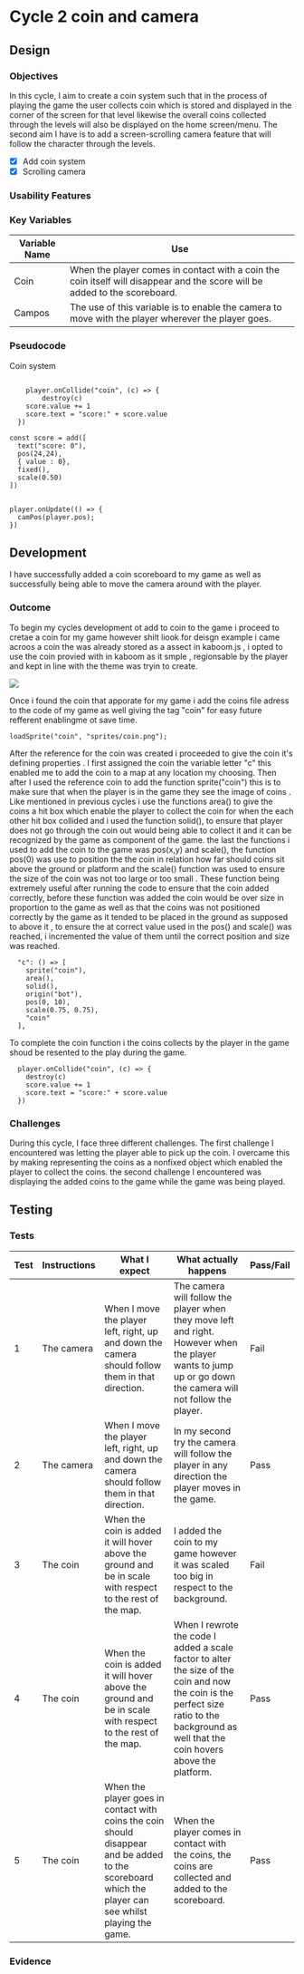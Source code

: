 # Cycle 2 coin and camera

##

## Design

### Objectives

In this cycle, I aim to create a coin system such that in the process of playing the game the user collects coin which is stored and displayed in the corner of the screen for that level likewise the overall coins collected through the levels will also be displayed on the home screen/menu. The second aim I have is to add a screen-scrolling camera feature that will follow the character through the levels. &#x20;

* [x] Add coin system&#x20;
* [x] Scrolling camera&#x20;

### Usability Features

&#x20;&#x20;

### Key Variables

| Variable Name | Use                                                                                                                          |
| ------------- | ---------------------------------------------------------------------------------------------------------------------------- |
| Coin          | When the player comes in contact with a  coin the coin itself will disappear and the score will be added to the scoreboard.  |
| Campos        | The use of this variable is to enable the camera to move with the player wherever the player goes.                           |

### Pseudocode

Coin system

```

	player.onCollide("coin", (c) => {
		destroy(c)
    score.value += 1
    score.text = "score:" + score.value
  })

const score = add([
  text("score: 0"),
  pos(24,24),
  { value : 0},
  fixed(),
  scale(0.50)
])


```

```
player.onUpdate(() => {
  camPos(player.pos);  
})
```

## Development

I have successfully added a coin scoreboard to my game as well as successfully being able to move the camera around with the player.

### Outcome

To begin my cycles development ot add to coin to the game i proceed to cretae a coin for my game however shilt liook for deisgn example i came acroos a coin the was already stored as a assect in kaboom.js , i opted to use the coin provied with in kaboom as it smple , regionsable by the player and kept in line with the theme was tryin to create.

![](../.gitbook/assets/image.png)

Once i found the coin that apporate for my game i add the coins file adress to the code of my game as well giving the tag "coin" for easy future refferent enablingme ot save time.

```
loadSprite("coin", "sprites/coin.png");
```

After the reference for the coin was created i proceeded to give the coin it's defining properties . I first assigned the coin the variable letter "c" this enabled me to add the coin to a map at any location my choosing. Then after I used the reference coin to add the function sprite("coin") this is to  make sure that when the player is in the game they see the image of coins . Like mentioned in previous cycles i use the functions area() to give the coins a hit box which enable the player to collect the coin for when the each other hit box collided and i used the function solid(),  to ensure that player does not go through the coin out would being able to collect it and it can be recognized by the game as component of the game. the last the functions i used to add the coin to the game was pos(x,y) and scale(), the function pos(0) was use to position the the coin in relation how far should coins sit above the ground or platform and the scale() function was used to ensure the size of the coin was not too large or too small . These function being extremely useful after running the code to ensure that the coin added correctly, before these function was added the coin would  be over size in proportion to the game as well as that the coins was not positioned correctly by the game as it tended to be placed in the ground as supposed to above it , to ensure the at correct value used in the pos() and scale() was reached,  i incremented the value of them  until the correct position and size was reached.&#x20;



```
  "c": () => [
    sprite("coin"),
    area(),
    solid(),
    origin("bot"),
    pos(0, 10),
    scale(0.75, 0.75),
    "coin"
  ],
```

To complete the coin function i the coins collects by the player in the game shoud be resented to the play during the game.&#x20;

```
  player.onCollide("coin", (c) => {
    destroy(c)
    score.value += 1
    score.text = "score:" + score.value
  })
```

### Challenges

During this cycle, I face three different challenges. The first challenge I encountered was letting the player able to pick up the coin. I overcame this by making representing the coins as a nonfixed object which enabled the player to collect the coins. the second challenge I encountered was displaying the added coins to the game while the game was being played.&#x20;

## Testing



### Tests

| Test | Instructions | What I expect                                                                                                                                          | What actually happens                                                                                                                                                                       | Pass/Fail |
| ---- | ------------ | ------------------------------------------------------------------------------------------------------------------------------------------------------ | ------------------------------------------------------------------------------------------------------------------------------------------------------------------------------------------- | --------- |
| 1    | The camera   | When I move the player left, right, up and down the camera should follow them in that direction.                                                       | The camera will follow the player when they move left and right. However when the player wants to jump up or go down the camera will not follow the player.                                 | Fail      |
| 2    | The camera   | When I move the player left, right, up and down the camera should follow them in that direction.                                                       | In my second try the camera will follow the player in any direction the player moves in the game.                                                                                           | Pass      |
| 3    | The coin     | When the coin is added it will hover  above the ground and be in scale with respect to the rest of the map.                                            | I added the coin to my game however it was scaled too big in respect to the background.                                                                                                     | Fail      |
| 4    | The coin     | When the coin is added it will hover above the ground and be in scale with respect to the rest of the map.                                             | When I rewrote the code I added a scale factor to alter the size of the coin and now the coin is the perfect size ratio to the background as well that the coin hovers above the platform.  | Pass      |
| 5    | The coin     | When the player goes in contact with coins the coin should disappear and be added to the scoreboard which the player can see whilst playing the game.  | When the player comes in contact with the coins, the coins are collected and added to the scoreboard.                                                                                       | Pass      |

### Evidence



<figure><img src="../.gitbook/assets/image (9) (1).png" alt=""><figcaption></figcaption></figure>
